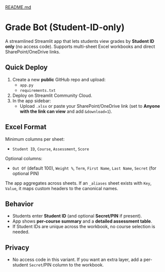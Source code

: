 [README.md](https://github.com/user-attachments/files/23144799/README.md)

# Grade Bot (Student-ID-only)

A streamlined Streamlit app that lets students view grades by **Student ID only** (no access code). Supports multi-sheet Excel workbooks and direct SharePoint/OneDrive links.

## Quick Deploy

1. Create a new **public** GitHub repo and upload:
   - `app.py`
   - `requirements.txt`
2. Deploy on Streamlit Community Cloud.
3. In the app sidebar:
   - Upload `.xlsx` or paste your SharePoint/OneDrive link (set to **Anyone with the link can view** and add `&download=1`).

## Excel Format

Minimum columns per sheet:
- `Student ID`, `Course`, `Assessment`, `Score`

Optional columns:
- `Out Of` (default 100), `Weight %`, `Term`, `First Name`, `Last Name`, `Secret` (for optional PIN)

The app aggregates across sheets. If an `_aliases` sheet exists with `Key`, `Value`, it maps custom headers to the canonical names.

## Behavior
- Students enter **Student ID** (and optional **Secret/PIN** if present).
- App shows **per-course summary** and a **detailed assessment table**.
- If Student IDs are unique across the workbook, no course selection is needed.

## Privacy
- No access code in this variant. If you want an extra layer, add a per-student `Secret`/PIN column to the workbook.
